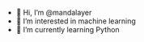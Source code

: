 - 👋 Hi, I’m @mandalayer
- 👀 I’m interested in machine learning
- 🌱 I’m currently learning Python


<!---
mandalayer/mandalayer is a ✨ special ✨ repository because its `README.md` (this file) appears on your GitHub profile.
You can click the Preview link to take a look at your changes.
--->
